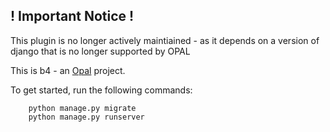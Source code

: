 
## ! Important Notice !

This plugin is no longer actively maintiained - as it depends on a version of django that is no longer supported by OPAL


This is b4 - an [Opal](https://github.com/openhealthcare/opal) project.

To get started, run the following commands:

```
    python manage.py migrate
    python manage.py runserver
```
